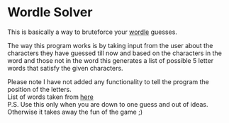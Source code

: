 # Wordle Solver
 This is basically a way to bruteforce your [wordle](https://www.powerlanguage.co.uk/wordle/) guesses.  
 
 The way this program works is by taking input from the user about the characters they have guessed till now and based on the characters in the word and those not in the word this 
 generates a list of possible 5 letter words that satisfy the given characters.   
 
 Please note I have not added any functionality to tell the program the position of the letters.  
 List of words taken from [here](https://github.com/dwyl/english-words)  
 P.S. Use this only when you are down to one guess and out of ideas. Otherwise it takes away the fun of the game ;)
